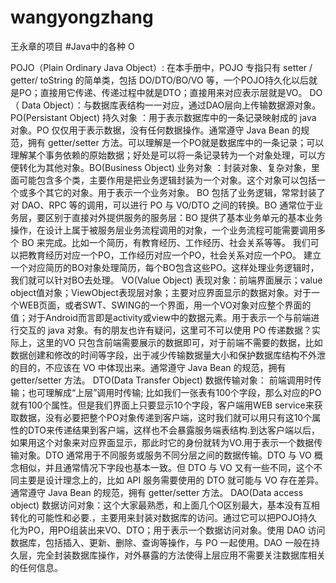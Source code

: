 # wangyongzhang
王永章的项目
#Java中的各种 O

POJO（Plain Ordinary Java Object）: 在本手册中，POJO 专指只有 setter / getter/ toString 的简单类，包括 DO/DTO/BO/VO 等，一个POJO持久化以后就是PO；直接用它传递、传递过程中就是DTO；直接用来对应表示层就是VO。
DO（ Data Object）：与数据库表结构一一对应，通过DAO层向上传输数据源对象。
PO(Persistant Object) 持久对象 ：用于表示数据库中的一条记录映射成的 java 对象。PO 仅仅用于表示数据，没有任何数据操作。通常遵守 Java Bean 的规范，拥有 getter/setter 方法。可以理解是一个PO就是数据库中的一条记录；可以理解某个事务依赖的原始数据；好处是可以将一条记录转为一个对象处理，可以方便转化为其他对象。BO(Business Object) 业务对象 ：封装对象、复杂对象，里面可能包含多个类，主要作用是把业务逻辑封装为一个对象。这个对象可以包括一个或多个其它的对象。用于表示一个业务对象。
BO 包括了业务逻辑，常常封装了对 DAO、RPC 等的调用，可以进行 PO 与 VO/DTO 之间的转换。BO 通常位于业务层，要区别于直接对外提供服务的服务层：BO 提供了基本业务单元的基本业务操作，在设计上属于被服务层业务流程调用的对象，一个业务流程可能需要调用多个 BO 来完成。比如一个简历，有教育经历、工作经历、社会关系等等。 我们可以把教育经历对应一个PO，工作经历对应一个PO，社会关系对应一个PO。 建立一个对应简历的BO对象处理简历，每个BO包含这些PO。这样处理业务逻辑时，我们就可以针对BO去处理。
VO(Value Object) 表现对象：前端界面展示；value object值对象；ViewObject表现层对象；主要对应界面显示的数据对象。对于一个WEB页面，或者SWT、SWING的一个界面，用一个VO对象对应整个界面的值；对于Android而言即是activity或view中的数据元素。用于表示一个与前端进行交互的 java 对象。有的朋友也许有疑问，这里可不可以使用 PO 传递数据？实际上，这里的VO 只包含前端需要展示的数据即可，对于前端不需要的数据，比如数据创建和修改的时间等字段，出于减少传输数据量大小和保护数据库结构不外泄的目的，不应该在 VO 中体现出来。通常遵守 Java Bean 的规范，拥有 getter/setter 方法。
DTO(Data Transfer Object) 数据传输对象： 前端调用时传输；也可理解成“上层”调用时传输; 比如我们一张表有100个字段，那么对应的PO就有100个属性。但是我们界面上只要显示10个字段，客户端用WEB service来获取数据，没有必要把整个PO对象传递到客户端，这时我们就可以用只有这10个属性的DTO来传递结果到客户端，这样也不会暴露服务端表结构.到达客户端以后，如果用这个对象来对应界面显示，那此时它的身份就转为VO.用于表示一个数据传输对象。DTO 通常用于不同服务或服务不同分层之间的数据传输。DTO 与 VO 概念相似，并且通常情况下字段也基本一致。但 DTO 与 VO 又有一些不同，这个不同主要是设计理念上的，比如 API 服务需要使用的 DTO 就可能与 VO 存在差异。通常遵守 Java Bean 的规范，拥有 getter/setter 方法。
DAO(Data access object) 数据访问对象：这个大家最熟悉，和上面几个O区别最大，基本没有互相转化的可能性和必要.，主要用来封装对数据库的访问。通过它可以把POJO持久化为PO，用PO组装出来VO、DTO；用于表示一个数据访问对象。使用 DAO 访问数据库，包括插入、更新、删除、查询等操作，与 PO 一起使用。DAO 一般在持久层，完全封装数据库操作，对外暴露的方法使得上层应用不需要关注数据库相关的任何信息。
